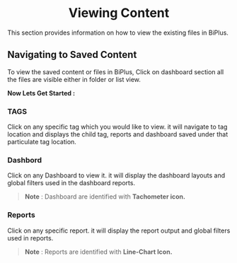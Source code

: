 


<center><h1>Viewing Content</h1></center>

This section provides information on how to view the existing files in BiPlus.

## Navigating to Saved Content 

To view the saved content or files in BiPlus, Click on dashboard section all the files are visible either in folder or list view.

**Now Lets Get Started :**

### TAGS
Click on any specific tag which you would like to view. it will navigate to tag location and displays the child tag, reports and dashboard saved under that particulate tag location.

### Dashbord
 Click on any Dashboard to view it. it will display the dashboard layouts and global filters used in the dashboard reports.
> **Note** : Dashboard are identified with **Tachometer icon.**

 ### Reports
 Click on any specific report. it will display the report output and global filters used in reports.
> **Note** : Reports are identified with **Line-Chart Icon.**





<!--stackedit_data:
eyJoaXN0b3J5IjpbMTE1OTY0MzQ5MCwxMTk1MjUzNTExLDcwMT
Q3OTA0MiwxNTM2NDY5MjQ4LC03OTQzMzkzMTQsMTQ2NDc0ODI0
MCwtODAwODY3Mzg0LDQ5Nzk2MzAyOSwxMDA2ODgwODY2LDEyOD
Q1NzQ0NTcsMjAwMTE2Mjk3OCwtMTEwMTA4ODk3MiwxNTczOTQ1
NTcwXX0=
-->